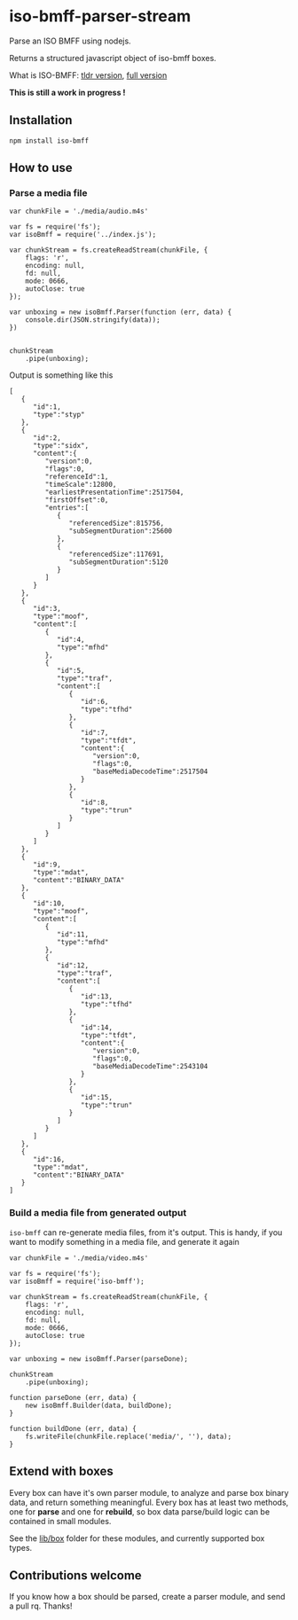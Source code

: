 iso-bmff-parser-stream
======================

Parse an ISO BMFF using nodejs.

Returns a structured javascript object of iso-bmff boxes.


What is ISO-BMFF: [tldr version](http://en.wikipedia.org/wiki/ISO_base_media_file_format), [full version](http://www.iso.org/iso/home/store/catalogue_tc/catalogue_detail.htm?csnumber=61988)

**This is still a work in progress !**

## Installation

```
npm install iso-bmff
```

## How to use

### Parse a media file

```
var chunkFile = './media/audio.m4s'

var fs = require('fs');
var isoBmff = require('../index.js');

var chunkStream = fs.createReadStream(chunkFile, {
	flags: 'r',
	encoding: null,
	fd: null,
	mode: 0666,
	autoClose: true
});

var unboxing = new isoBmff.Parser(function (err, data) {
	console.dir(JSON.stringify(data));
})


chunkStream
	.pipe(unboxing);

```

Output is something like this

```
[  
   {  
      "id":1,
      "type":"styp"
   },
   {  
      "id":2,
      "type":"sidx",
      "content":{  
         "version":0,
         "flags":0,
         "referenceId":1,
         "timeScale":12800,
         "earliestPresentationTime":2517504,
         "firstOffset":0,
         "entries":[  
            {  
               "referencedSize":815756,
               "subSegmentDuration":25600
            },
            {  
               "referencedSize":117691,
               "subSegmentDuration":5120
            }
         ]
      }
   },
   {  
      "id":3,
      "type":"moof",
      "content":[  
         {  
            "id":4,
            "type":"mfhd"
         },
         {  
            "id":5,
            "type":"traf",
            "content":[  
               {  
                  "id":6,
                  "type":"tfhd"
               },
               {  
                  "id":7,
                  "type":"tfdt",
                  "content":{  
                     "version":0,
                     "flags":0,
                     "baseMediaDecodeTime":2517504
                  }
               },
               {  
                  "id":8,
                  "type":"trun"
               }
            ]
         }
      ]
   },
   {  
      "id":9,
      "type":"mdat",
      "content":"BINARY_DATA"
   },
   {  
      "id":10,
      "type":"moof",
      "content":[  
         {  
            "id":11,
            "type":"mfhd"
         },
         {  
            "id":12,
            "type":"traf",
            "content":[  
               {  
                  "id":13,
                  "type":"tfhd"
               },
               {  
                  "id":14,
                  "type":"tfdt",
                  "content":{  
                     "version":0,
                     "flags":0,
                     "baseMediaDecodeTime":2543104
                  }
               },
               {  
                  "id":15,
                  "type":"trun"
               }
            ]
         }
      ]
   },
   {  
      "id":16,
      "type":"mdat",
      "content":"BINARY_DATA"
   }
]
```

### Build a media file from generated output

`iso-bmff` can re-generate media files, from it's output. This is handy, if you want to modify something in a media file, and generate it again

```
var chunkFile = './media/video.m4s'

var fs = require('fs');
var isoBmff = require('iso-bmff');

var chunkStream = fs.createReadStream(chunkFile, {
	flags: 'r',
	encoding: null,
	fd: null,
	mode: 0666,
	autoClose: true
});

var unboxing = new isoBmff.Parser(parseDone);

chunkStream
	.pipe(unboxing);

function parseDone (err, data) {
	new isoBmff.Builder(data, buildDone);
}

function buildDone (err, data) {
	fs.writeFile(chunkFile.replace('media/', ''), data);
}
```

## Extend with boxes

Every box can have it's own parser module, 
to analyze and parse box binary data, and return something meaningful. Every box has at least two methods, one for **parse** and one for **rebuild**, so box data parse/build logic can be contained in small modules.

See the [lib/box](https://github.com/necccc/iso-bmff-parser-stream/tree/master/lib/box) folder for these modules, and currently supported box types.

## Contributions welcome

If you know how a box should be parsed, create a parser module, and send a pull rq. Thanks!